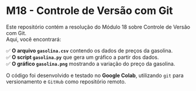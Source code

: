 # M18 - Controle de Versão com Git

Este repositório contém a resolução do Módulo 18 sobre Controle de Versão com Git.  
Aqui, você encontrará:

✅ **O arquivo `gasolina.csv`** contendo os dados de preços da gasolina.  
✅ **O script `gasolina.py`** que gera um gráfico a partir dos dados.  
✅ **O gráfico `gasolina.png`** mostrando a variação do preço da gasolina.  

O código foi desenvolvido e testado no **Google Colab**, utilizando `git` para versionamento e `GitHub` como repositório remoto.
